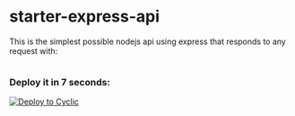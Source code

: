 # starter-express-api

This is the simplest possible nodejs api using express that responds to any request with: 
```
```

### Deploy it in 7 seconds: 

[![Deploy to Cyclic](https://deploy.cyclic.app/button.svg)](https://deploy.cyclic.app/)

